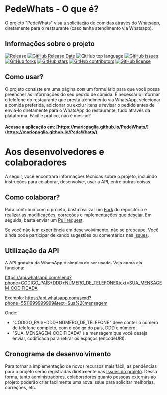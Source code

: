 # PedeWhats - O que é?

O projeto "PedeWhats" visa a solicitação de comidas através do Whatsapp, diretamente para o restaurante (caso tenha atendimento via Whatsapp).

## Informações sobre o projeto  

[![Release](https://img.shields.io/github/release/mariopaglia/PedeWhats.svg?label=version)](https://github.com/mariopaglia/PedeWhats/releases/latest)
[![GitHub Release Date](https://img.shields.io/github/release-date/mariopaglia/PedeWhats.svg)](https://github.com/mariopaglia/PedeWhats/releases/latest)
![GitHub top language](https://img.shields.io/github/languages/top/mariopaglia/PedeWhats.svg)
[![GitHub issues](https://img.shields.io/github/issues/mariopaglia/PedeWhats.svg)](https://github.com/mariopaglia/PedeWhats/issues)
[![GitHub forks](https://img.shields.io/github/forks/mariopaglia/PedeWhats.svg)](https://github.com/mariopaglia/PedeWhats/network)
[![GitHub stars](https://img.shields.io/github/stars/mariopaglia/PedeWhats.svg)](https://github.com/mariopaglia/PedeWhats/stargazers)
[![GitHub contributors](https://img.shields.io/github/contributors/mariopaglia/PedeWhats.svg)](https://github.com/mariopaglia/PedeWhats/graphs/contributors)
[![GitHub license](https://img.shields.io/github/license/mariopaglia/PedeWhats.svg)](https://github.com/mariopaglia/PedeWhats/blob/master/LICENSE)

## Como usar?

O projeto consiste em uma página com um formulário para que você possa preencher as informações do seu pedido de comida. É necessário informar o telefone do restaurante que presta atendimento via WhatsApp, selecionar a comida preferida, adicionar ou excluir itens e revisar o pedido antes de enviá-lo diretamente para o WhatsApp do restaurante, tudo através da plataforma. Fácil e prático, não é mesmo?

#### **Acesse a aplicação em: [https://mariopaglia.github.io/PedeWhats/](https://mariopaglia.github.io/PedeWhats/)**

# Aos desenvolvedores e colaboradores

A seguir, você encontrará informações técnicas sobre o projeto, incluindo instruções para colaborar, desenvolver, usar a API, entre outras coisas.

## Como colaborar?

Para contribuir com o projeto, basta realizar um [Fork](https://github.com/mariopaglia/PedeWhats/fork) do repositório e realizar as modificações, correções e implementações que desejar. Em seguida, basta enviar um [Pull request](https://github.com/mariopaglia/PedeWhats/pulls).

Se você não tem experiência em desenvolvimento, não se preocupe. Você ainda pode participar deixando sugestões ou comentários nas [Issues](https://github.com/mariopaglia/PedeWhats/issues).

## Utilização da API

A API gratuita do WhatsApp é simples de ser usada. Veja como ela funciona:

https://api.whatsapp.com/send?phone=CÓDIGO_PAÍS+DDD+NÚMERO_DE_TELEFONE&text=SUA_MENSAGEM_CODIFICADA

Exemplo: https://api.whatsapp.com/send?phone=5511999999999&text=Sua%20mensagem

Onde:
- "CÓDIGO_PAÍS+DDD+NÚMERO_DE_TELEFONE" deve conter o número de telefone completo, com o código do país, DDD e número.
- "SUA_MENSAGEM_CODIFICADA" é a mensagem que você deseja enviar, codificada para retirar os espaços (encodeURI).

## Cronograma de desenvolvimento

Para tornar a implementação de novos recursos mais fácil, as pendências para o projeto serão registradas diretamente nas [Issues do projeto](https://github.com/mariopaglia/PedeWhats/issues). Dessa forma, tanto administradores, colaboradores quanto pessoas externas ao projeto poderão criar facilmente uma nova Issue para solicitar melhorias, correções, etc.
